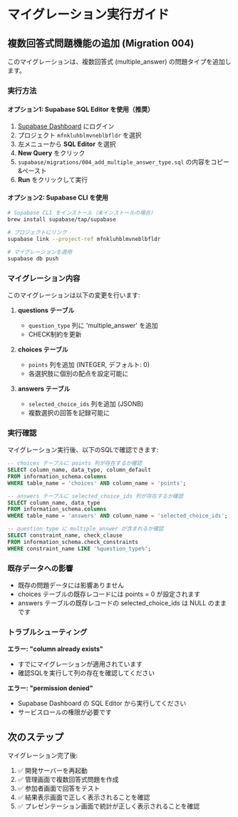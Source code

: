 # マイグレーション実行ガイド

## 複数回答式問題機能の追加 (Migration 004)

このマイグレーションは、複数回答式 (multiple_answer) の問題タイプを追加します。

### 実行方法

#### オプション1: Supabase SQL Editor を使用（推奨）

1. [Supabase Dashboard](https://supabase.com/dashboard) にログイン
2. プロジェクト `mfnkluhblmvneblbfldr` を選択
3. 左メニューから **SQL Editor** を選択
4. **New Query** をクリック
5. `supabase/migrations/004_add_multiple_answer_type.sql` の内容をコピー&ペースト
6. **Run** をクリックして実行

#### オプション2: Supabase CLI を使用

```bash
# Supabase CLI をインストール（未インストールの場合）
brew install supabase/tap/supabase

# プロジェクトにリンク
supabase link --project-ref mfnkluhblmvneblbfldr

# マイグレーションを適用
supabase db push
```

### マイグレーション内容

このマイグレーションは以下の変更を行います:

1. **questions テーブル**
   - `question_type` 列に 'multiple_answer' を追加
   - CHECK制約を更新

2. **choices テーブル**
   - `points` 列を追加 (INTEGER, デフォルト: 0)
   - 各選択肢に個別の配点を設定可能に

3. **answers テーブル**
   - `selected_choice_ids` 列を追加 (JSONB)
   - 複数選択の回答を記録可能に

### 実行確認

マイグレーション実行後、以下のSQLで確認できます:

```sql
-- choices テーブルに points 列が存在するか確認
SELECT column_name, data_type, column_default
FROM information_schema.columns
WHERE table_name = 'choices' AND column_name = 'points';

-- answers テーブルに selected_choice_ids 列が存在するか確認
SELECT column_name, data_type
FROM information_schema.columns
WHERE table_name = 'answers' AND column_name = 'selected_choice_ids';

-- question_type に multiple_answer が含まれるか確認
SELECT constraint_name, check_clause
FROM information_schema.check_constraints
WHERE constraint_name LIKE '%question_type%';
```

### 既存データへの影響

- 既存の問題データには影響ありません
- choices テーブルの既存レコードには points = 0 が設定されます
- answers テーブルの既存レコードの selected_choice_ids は NULL のままです

### トラブルシューティング

**エラー: "column already exists"**
- すでにマイグレーションが適用されています
- 確認SQLを実行して列の存在を確認してください

**エラー: "permission denied"**
- Supabase Dashboard の SQL Editor から実行してください
- サービスロールの権限が必要です

## 次のステップ

マイグレーション完了後:

1. ✅ 開発サーバーを再起動
2. ✅ 管理画面で複数回答式問題を作成
3. ✅ 参加者画面で回答をテスト
4. ✅ 結果表示画面で正しく表示されることを確認
5. ✅ プレゼンテーション画面で統計が正しく表示されることを確認
